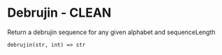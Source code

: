 # Debrujin - CLEAN
Return a debrujin sequence for any given alphabet and sequenceLength

`debrujin(str, int) => str`
